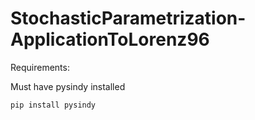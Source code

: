 # StochasticParametrization-ApplicationToLorenz96

Requirements:

Must have pysindy installed

```pip install pysindy```
